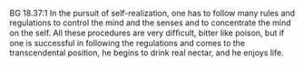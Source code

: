 BG 18.37:1	In the pursuit of self-realization, one has to follow many rules and regulations to control the mind and the senses and to concentrate the mind on the self. All these procedures are very difﬁcult, bitter like poison, but if one is successful in following the regulations and comes to the transcendental position, he begins to drink real nectar, and he enjoys life.